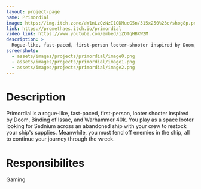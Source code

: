 ```yaml
---
layout: project-page
name: Primordial
image: https://img.itch.zone/aW1nLzQzNzI1ODMucG5n/315x250%23c/shog8p.png
link: https://promethaes.itch.io/primordial
video_link: https://www.youtube.com/embed/iZOTqHBXW2M
description: >
  Rogue-like, fast-paced, first-person looter-shooter inspired by Doom, Binding of Issac, and Warhammer 40k.
screenshots:
  - assets/images/projects/primordial/image0.png
  - assets/images/projects/primordial/image1.png
  - assets/images/projects/primordial/image2.png
---
```


# Description

Primordial is a rogue-like, fast-paced, first-person, looter shooter inspired by Doom, Binding of Issac, and Warhammer 40k. You play as a space looter looking for Sednium across an abandoned ship with your crew to restock your ship's supplies. Meanwhile, you must fend off enemies in the ship, all to continue your journey through the wreck.

# Responsibilites

Gaming
